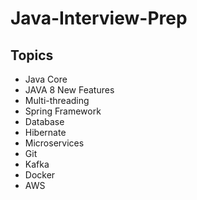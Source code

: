 # Java-Interview-Prep
## Topics
- Java Core
- JAVA 8 New Features
- Multi-threading
- Spring Framework
- Database
- Hibernate
- Microservices
- Git
- Kafka
- Docker
- AWS

